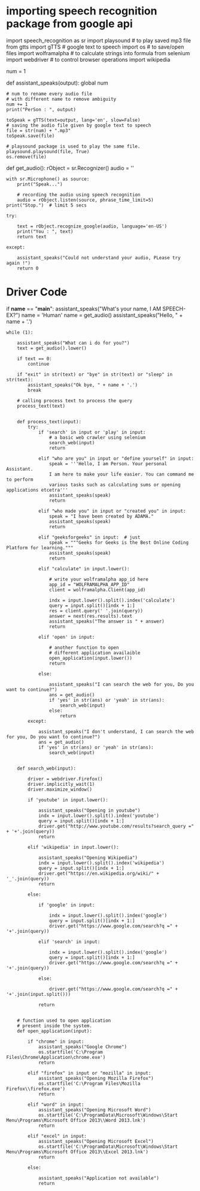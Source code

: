 # importing speech recognition package from google api
import speech_recognition as sr
import playsound  # to play saved mp3 file
from gtts import gTTS  # google text to speech
import os  # to save/open files
import wolframalpha  # to calculate strings into formula
from selenium import webdriver  # to control browser operations
import wikipedia

num = 1


def assistant_speaks(output):
    global num

    # num to rename every audio file
    # with different name to remove ambiguity
    num += 1
    print("PerSon : ", output)

    toSpeak = gTTS(text=output, lang='en', slow=False)
    # saving the audio file given by google text to speech
    file = str(num) + ".mp3"
    toSpeak.save(file)

    # playsound package is used to play the same file.
    playsound.playsound(file, True)
    os.remove(file)


def get_audio():
    rObject = sr.Recognizer()
    audio = ''

    with sr.Microphone() as source:
        print("Speak...")

        # recording the audio using speech recognition
        audio = rObject.listen(source, phrase_time_limit=5)
    print("Stop.")  # limit 5 secs

    try:

        text = rObject.recognize_google(audio, language='en-US')
        print("You : ", text)
        return text

    except:

        assistant_speaks("Could not understand your audio, PLease try again !")
        return 0


# Driver Code
if __name__ == "__main__":
    assistant_speaks("What's your name, I AM SPEECH-EX?")
    name = 'Human'
    name = get_audio()
    assistant_speaks("Hello, " + name + '.')

    while (1):

        assistant_speaks("What can i do for you?")
        text = get_audio().lower()

        if text == 0:
            continue

        if "exit" in str(text) or "bye" in str(text) or "sleep" in str(text):
            assistant_speaks("Ok bye, " + name + '.')
            break

        # calling process text to process the query
        process_text(text)


        def process_text(input):
            try:
                if 'search' in input or 'play' in input:
                    # a basic web crawler using selenium
                    search_web(input)
                    return

                elif "who are you" in input or "define yourself" in input:
                    speak = '''Hello, I am Person. Your personal Assistant. 
                    I am here to make your life easier. You can command me to perform 
                    various tasks such as calculating sums or opening applications etcetra'''
                    assistant_speaks(speak)
                    return

                elif "who made you" in input or "created you" in input:
                    speak = "I have been created by ADAMA."
                    assistant_speaks(speak)
                    return

                elif "geeksforgeeks" in input:  # just
                    speak = """Geeks for Geeks is the Best Online Coding Platform for learning."""
                    assistant_speaks(speak)
                    return

                elif "calculate" in input.lower():

                    # write your wolframalpha app_id here
                    app_id = "WOLFRAMALPHA_APP_ID"
                    client = wolframalpha.Client(app_id)

                    indx = input.lower().split().index('calculate')
                    query = input.split()[indx + 1:]
                    res = client.query(' '.join(query))
                    answer = next(res.results).text
                    assistant_speaks("The answer is " + answer)
                    return

                elif 'open' in input:

                    # another function to open
                    # different application availaible
                    open_application(input.lower())
                    return

                else:

                    assistant_speaks("I can search the web for you, Do you want to continue?")
                    ans = get_audio()
                    if 'yes' in str(ans) or 'yeah' in str(ans):
                        search_web(input)
                    else:
                        return
            except:

                assistant_speaks("I don't understand, I can search the web for you, Do you want to continue?")
                ans = get_audio()
                if 'yes' in str(ans) or 'yeah' in str(ans):
                    search_web(input)


        def search_web(input):

            driver = webdriver.Firefox()
            driver.implicitly_wait(1)
            driver.maximize_window()

            if 'youtube' in input.lower():

                assistant_speaks("Opening in youtube")
                indx = input.lower().split().index('youtube')
                query = input.split()[indx + 1:]
                driver.get("http://www.youtube.com/results?search_query =" + '+'.join(query))
                return

            elif 'wikipedia' in input.lower():

                assistant_speaks("Opening Wikipedia")
                indx = input.lower().split().index('wikipedia')
                query = input.split()[indx + 1:]
                driver.get("https://en.wikipedia.org/wiki/" + '_'.join(query))
                return

            else:

                if 'google' in input:

                    indx = input.lower().split().index('google')
                    query = input.split()[indx + 1:]
                    driver.get("https://www.google.com/search?q =" + '+'.join(query))

                elif 'search' in input:

                    indx = input.lower().split().index('google')
                    query = input.split()[indx + 1:]
                    driver.get("https://www.google.com/search?q =" + '+'.join(query))

                else:

                    driver.get("https://www.google.com/search?q =" + '+'.join(input.split()))

                return


        # function used to open application
        # present inside the system.
        def open_application(input):

            if "chrome" in input:
                assistant_speaks("Google Chrome")
                os.startfile('C:\Program Files\Chrome\Application\chrome.exe')
                return

            elif "firefox" in input or "mozilla" in input:
                assistant_speaks("Opening Mozilla Firefox")
                os.startfile('C:\Program Files\Mozilla Firefox\\firefox.exe')
                return

            elif "word" in input:
                assistant_speaks("Opening Microsoft Word")
                os.startfile('C:\ProgramData\Microsoft\Windows\Start Menu\Programs\Microsoft Office 2013\\Word 2013.lnk')
                return

            elif "excel" in input:
                assistant_speaks("Opening Microsoft Excel")
                os.startfile('C:\ProgramData\Microsoft\Windows\Start Menu\Programs\Microsoft Office 2013\\Excel 2013.lnk')
                return

            else:

                assistant_speaks("Application not available")
                return
